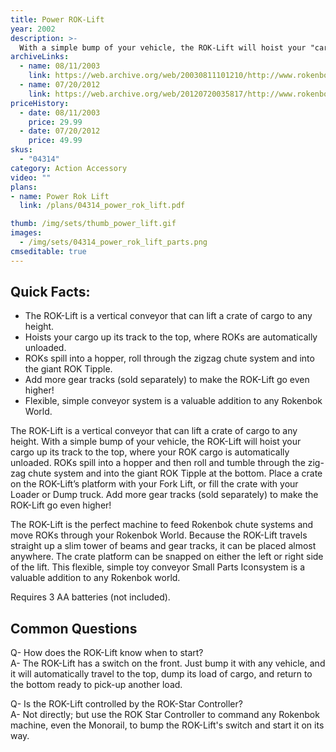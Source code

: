 ```yaml
---
title: Power ROK-Lift
year: 2002
description: >-
  With a simple bump of your vehicle, the ROK-Lift will hoist your "cargo" to the top where it is automatically unloaded. Balls roll and tumble through the crazy, zig-zag chute system and spill into the giant ROK Slide at the bottom! 110 building pieces. Requires 3 AA batteries (not included).
archiveLinks:
  - name: 08/11/2003
    link: https://web.archive.org/web/20030811101210/http://www.rokenbok.com/catalog/pd_bs_powerlift.html
  - name: 07/20/2012
    link: https://web.archive.org/web/20120720035817/http://www.rokenbok.com/estore/machines/power-rok-lift
priceHistory:
  - date: 08/11/2003
    price: 29.99
  - date: 07/20/2012
    price: 49.99
skus:
  - "04314"
category: Action Accessory
video: ""
plans:
- name: Power Rok Lift
  link: /plans/04314_power_rok_lift.pdf

thumb: /img/sets/thumb_power_lift.gif
images:
  - /img/sets/04314_power_rok_lift_parts.png
cmseditable: true
---
```

## Quick Facts:
  - The ROK-Lift is a vertical conveyor that can lift a crate of cargo to any height.
  - Hoists your cargo up its track to the top, where ROKs are automatically unloaded.
  - ROKs spill into a hopper, roll through the zigzag chute system and into the giant ROK Tipple.
  - Add more gear tracks (sold separately) to make the ROK-Lift go even higher!
  - Flexible, simple conveyor system is a valuable addition to any Rokenbok World.

The ROK-Lift is a vertical conveyor that can lift a crate of cargo to any height.  With a simple bump of your vehicle, the ROK-Lift will hoist your cargo up its track to the top, where your ROK cargo is automatically unloaded.  ROKs spill into a hopper and then roll and tumble through the zig-zag chute system and into the giant ROK Tipple at the bottom.  Place a crate on the ROK-Lift’s platform with your Fork Lift, or fill the crate with your Loader or Dump truck.  Add more gear tracks (sold separately) to make the ROK-Lift go even higher!

The ROK-Lift is the perfect machine to feed Rokenbok chute systems and move ROKs through your Rokenbok World.  Because the ROK-Lift travels straight up a slim tower of beams and gear tracks, it can be placed almost anywhere.  The crate platform can be snapped on either the left or right side of the lift.  This flexible, simple toy conveyor Small Parts Iconsystem is a valuable addition to any Rokenbok world.

Requires 3 AA batteries (not included).

## Common Questions
Q- How does the ROK-Lift know when to start?    
A- The ROK-Lift has a switch on the front. Just bump it with any vehicle, and it will automatically travel to the top, dump its load of cargo, and return to the bottom ready to pick-up another load.

Q- Is the ROK-Lift controlled by the ROK-Star Controller?    
A- Not directly; but use the ROK Star Controller to command any Rokenbok machine, even the Monorail, to bump the ROK-Lift's switch and start it on its way.
